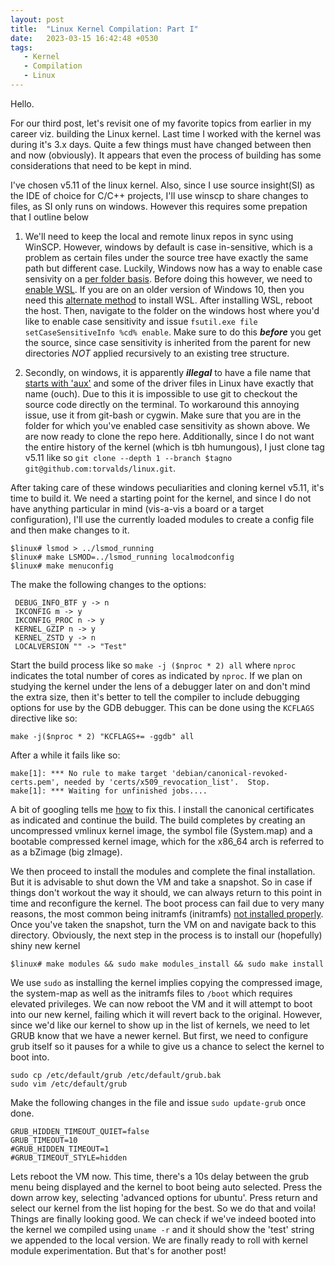 ```yaml
---
layout: post
title:  "Linux Kernel Compilation: Part I"
date:   2023-03-15 16:42:48 +0530
tags: 
   - Kernel
   - Compilation
   - Linux
---
```

Hello.

For our third post, let's revisit one of my favorite topics from earlier in my career viz. building the Linux kernel. Last time I worked with the kernel was during it's 3.x days. Quite a few things must have changed between then and now (obviously). It appears that even the process of building has some considerations that need to be kept in mind.

I've chosen v5.11 of the linux kernel. Also, since I use source insight(SI) as the IDE of choice for C/C++ projects, I'll use winscp to share changes to files, as SI only runs on windows. However this requires some prepation that I outline below

1. We'll need to keep the local and remote linux repos in sync using WinSCP. However, windows by default is case in-sensitive, which is a problem as certain files under the source tree have exactly the same path but different case. Luckily, Windows now has a way to enable case sensivity on a [per folder basis](https://learn.microsoft.com/en-us/windows/wsl/case-sensitivity). Before doing this however, we need to [enable WSL](https://learn.microsoft.com/en-us/windows/wsl/install). If you are on an older version of Windows 10, then you need this [alternate method](https://linuxhint.com/enable-wsl-optional-component/) to install WSL. After installing WSL, reboot the host. Then, navigate to the folder on the windows host where you'd like to enable case sensitivity and issue `fsutil.exe file setCaseSensitiveInfo %cd% enable`. Make sure to do this **_before_** you get the source, since case sensitivity is inherited from the parent for new directories *NOT* applied recursively to an existing tree structure. 

2. Secondly, on windows, it is apparently ***illegal*** to have a file name that [starts with 'aux'](https://github.com/analogdevicesinc/linux/issues/111) and some of the driver files in Linux have exactly that name (ouch). Due to this it is impossible to use git to checkout the source code directly on the terminal. To workaround this annoying issue, use it from git-bash or cygwin. Make sure that you are in the folder for which you've enabled case sensitivity as shown above. We are now ready to clone the repo here. Additionally, since I do not want the entire history of the kernel (which is tbh humungous), I just clone tag v5.11 like so `git clone --depth 1 --branch $tagno git@github.com:torvalds/linux.git`.

After taking care of these windows peculiarities and cloning kernel v5.11, it's time to build it. We need a starting point for the kernel, and since I do not have anything particular in mind (vis-a-vis a board or a target configuration), I'll use the currently loaded modules to create a config file and then make changes to it.
   ```
   $linux# lsmod > ../lsmod_running
   $linux# make LSMOD=../lsmod_running localmodconfig
   $linux# make menuconfig
   ```   
The make the following changes to the options:
   ```
    DEBUG_INFO_BTF y -> n
    IKCONFIG m -> y
    IKCONFIG_PROC n -> y
    KERNEL_GZIP n -> y
    KERNEL_ZSTD y -> n
    LOCALVERSION "" -> "Test"
   ```
Start the build process like so `make -j ($nproc * 2) all` where `nproc` indicates the total number of cores as indicated by `nproc`. If we plan on studying the kernel under the lens of a debugger later on and don't mind the extra size, then it's better to tell the compiler to include debugging options for use by the GDB debugger. This can be done using the `KCFLAGS` directive like so:
   ```
   make -j($nproc * 2) "KCFLAGS+= -ggdb" all
   ```   
After a while it fails like so:
   ```
   make[1]: *** No rule to make target 'debian/canonical-revoked-certs.pem', needed by 'certs/x509_revocation_list'.  Stop.
   make[1]: *** Waiting for unfinished jobs....
   ```
   
   A bit of googling tells me [how](https://stackoverflow.com/questions/67670169/compiling-kernel-gives-error-no-rule-to-make-target-debian-certs-debian-uefi-ce) to fix this. I install the canonical certificates as indicated and continue the build. The build completes by creating an uncompressed vmlinux kernel image, the symbol file (System.map) and a bootable compressed kernel image, which for the x86_64 arch is referred to as a bZimage (big zImage).
   
   We then proceed to install the modules and complete the final installation. But it is advisable to shut down the VM and take a snapshot. So in case if things don't workout the way it should, we can always return to this point in time and reconfigure the kernel. The boot process can fail due to very many reasons, the most common being initramfs (initramfs) [not installed properly](https://varunsaklani.wordpress.com/2019/08/01/kernel-panic-initramfs-image-not-found/). Once you've taken the snapshot, turn the VM on and navigate back to this directory. Obviously, the next step in the process is to install our (hopefully) shiny new kernel <br/>
   
   `$linux# make modules && sudo make modules_install && sudo make install`
   
   We use `sudo` as installing the kernel implies copying the compressed image, the system-map as well as the initramfs files to `/boot` which requires elevated privileges. We can now reboot the VM and it will attempt to boot into our new kernel, failing which it will revert back to the original. However, since we'd like our kernel to show up in the list of kernels, we need to let GRUB know that we have a newer kernel. But first, we need to configure grub itself so it pauses for a while to give us a chance to select the kernel to boot into.
   ```
   sudo cp /etc/default/grub /etc/default/grub.bak
   sudo vim /etc/default/grub
   ```
   Make the following changes in the file and issue `sudo update-grub` once done.
   ```
   GRUB_HIDDEN_TIMEOUT_QUIET=false
   GRUB_TIMEOUT=10
   #GRUB_HIDDEN_TIMEOUT=1
   #GRUB_TIMEOUT_STYLE=hidden
   ```
   Lets reboot the VM now. This time, there's a 10s delay between the grub menu being displayed and the kernel to boot being auto selected. Press the down arrow key, selecting 'advanced options for ubuntu'. Press return and select our kernel from the list hoping for the best. So we do that and voila! Things are finally looking good. We can check if we've indeed booted into the kernel we compiled using `uname -r` and it should show the 'test' string we appended to the local version. We are finally ready to roll with kernel module experimentation. But that's for another post!
